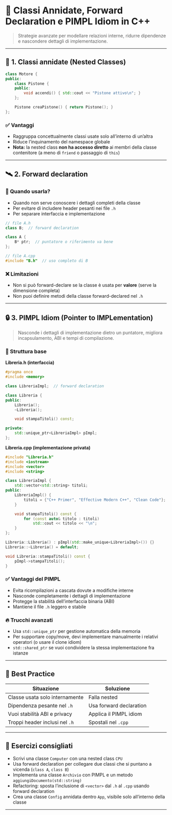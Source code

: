 # 🧩 Classi Annidate, Forward Declaration e PIMPL Idiom in C++

> Strategie avanzate per modellare relazioni interne, ridurre dipendenze e nascondere dettagli di implementazione.

---

## 🧱 1. Classi annidate (Nested Classes)

```cpp
class Motore {
public:
    class Pistone {
    public:
        void accendi() { std::cout << "Pistone attivo\n"; }
    };

    Pistone creaPistone() { return Pistone(); }
};
```

### ✅ Vantaggi
- Raggruppa concettualmente classi usate solo all’interno di un’altra
- Riduce l’inquinamento del namespace globale
- **Nota:** la nested class **non ha accesso diretto** ai membri della classe contenitore (a meno di `friend` o passaggio di `this`)

---

## 🛰️ 2. Forward declaration

### 🔹 Quando usarla?
- Quando non serve conoscere i dettagli completi della classe
- Per evitare di includere header pesanti nei file `.h`
- Per separare interfaccia e implementazione

```cpp
// file A.h
class B;  // forward declaration

class A {
    B* ptr;  // puntatore o riferimento va bene
};
```

```cpp
// file A.cpp
#include "B.h"  // uso completo di B
```

### ❌ Limitazioni
- Non si può forward-declare se la classe è usata per **valore** (serve la dimensione completa)
- Non puoi definire metodi della classe forward-declared nel `.h`

---

## 🔒 3. PIMPL Idiom (Pointer to IMPLementation)

> Nasconde i dettagli di implementazione dietro un puntatore, migliora incapsulamento, ABI e tempi di compilazione.

### 🔹 Struttura base

**Libreria.h (interfaccia)**
```cpp
#pragma once
#include <memory>

class LibreriaImpl;  // forward declaration

class Libreria {
public:
    Libreria();
    ~Libreria();

    void stampaTitoli() const;

private:
    std::unique_ptr<LibreriaImpl> pImpl;
};
```

**Libreria.cpp (implementazione privata)**
```cpp
#include "Libreria.h"
#include <iostream>
#include <vector>
#include <string>

class LibreriaImpl {
    std::vector<std::string> titoli;
public:
    LibreriaImpl() {
        titoli = {"C++ Primer", "Effective Modern C++", "Clean Code"};
    }

    void stampaTitoli() const {
        for (const auto& titolo : titoli)
            std::cout << titolo << "\n";
    }
};

Libreria::Libreria() : pImpl(std::make_unique<LibreriaImpl>()) {}
Libreria::~Libreria() = default;

void Libreria::stampaTitoli() const {
    pImpl->stampaTitoli();
}
```

### ✅ Vantaggi del PIMPL
- Evita ricompilazioni a cascata dovute a modifiche interne
- Nasconde completamente i dettagli di implementazione
- Protegge la stabilità dell’interfaccia binaria (ABI)
- Mantiene il file `.h` leggero e stabile

### 🔥 Trucchi avanzati
- Usa `std::unique_ptr` per gestione automatica della memoria
- Per supportare copy/move, devi implementare manualmente i relativi operatori (o usare il clone idiom)
- `std::shared_ptr` se vuoi condividere la stessa implementazione fra istanze

---

## 📑 Best Practice

| Situazione                         | Soluzione                   |
|-----------------------------------|----------------------------|
| Classe usata solo internamente    | Falla nested               |
| Dipendenza pesante nel `.h`       | Usa forward declaration    |
| Vuoi stabilità ABI e privacy      | Applica il PIMPL idiom     |
| Troppi header inclusi nel `.h`    | Spostali nel `.cpp`        |

---

## 🧪 Esercizi consigliati

- Scrivi una classe `Computer` con una nested class `CPU`
- Usa forward declaration per collegare due classi che si puntano a vicenda (`class A`, `class B`)
- Implementa una classe `Archivio` con PIMPL e un metodo `aggiungiDocumento(std::string)`
- Refactoring: sposta l’inclusione di `<vector>` dal `.h` al `.cpp` usando forward declaration
- Crea una classe `Config` annidata dentro `App`, visibile solo all’interno della classe

---